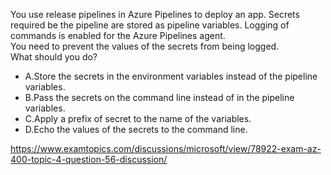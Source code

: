 You use release pipelines in Azure Pipelines to deploy an app. Secrets required be the pipeline are stored as pipeline variables. Logging of commands is enabled for the Azure Pipelines agent.<br/>You need to prevent the values of the secrets from being logged.<br/>What should you do?<br/><ul><li class="multi-choice-item correct-hidden"><span class="multi-choice-letter" data-choice-letter="A">A.</span>Store the secrets in the environment variables instead of the pipeline variables.</li><li class="multi-choice-item"><span class="multi-choice-letter" data-choice-letter="B">B.</span>Pass the secrets on the command line instead of in the pipeline variables.</li><li class="multi-choice-item"><span class="multi-choice-letter" data-choice-letter="C">C.</span>Apply a prefix of secret to the name of the variables.</li><li class="multi-choice-item"><span class="multi-choice-letter" data-choice-letter="D">D.</span>Echo the values of the secrets to the command line.</li></ul><p><a href="https://www.examtopics.com/discussions/microsoft/view/78922-exam-az-400-topic-4-question-56-discussion/">https://www.examtopics.com/discussions/microsoft/view/78922-exam-az-400-topic-4-question-56-discussion/</a></p><script src="https://giscus.app/client.js"                    data-repo="azsamples/az204"                    data-repo-id="R_kgDOMRXzDQ"                    data-category="General"                    data-category-id="DIC_kwDOMRXzDc4Cgi27"                    data-mapping="pathname"                    data-strict="0"                    data-reactions-enabled="0"                    data-emit-metadata="0"                    data-input-position="bottom"                    data-theme="preferred_color_scheme"                    data-lang="en"                    crossorigin="anonymous"                    async>                    </script>